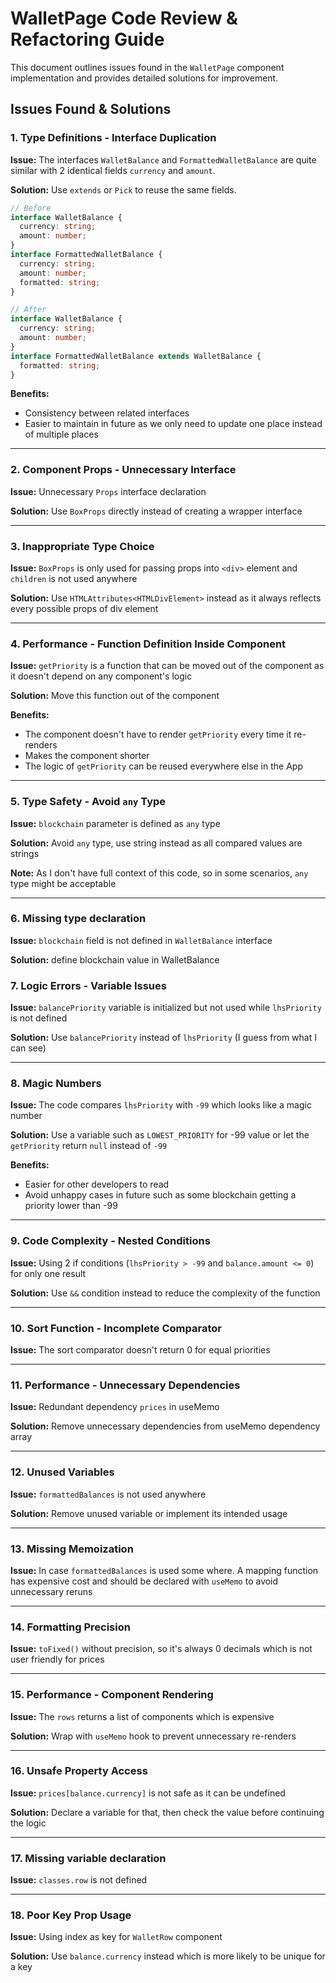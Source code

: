 # WalletPage Code Review & Refactoring Guide

This document outlines issues found in the `WalletPage` component implementation and provides detailed solutions for improvement.

## Issues Found & Solutions

### 1. **Type Definitions - Interface Duplication**

**Issue:** The interfaces `WalletBalance` and `FormattedWalletBalance` are quite similar with 2 identical fields `currency` and `amount`.

**Solution:** Use `extends` or `Pick` to reuse the same fields.

```typescript
// Before
interface WalletBalance {
  currency: string;
  amount: number;
}
interface FormattedWalletBalance {
  currency: string;
  amount: number;
  formatted: string;
}

// After
interface WalletBalance {
  currency: string;
  amount: number;
}
interface FormattedWalletBalance extends WalletBalance {
  formatted: string;
}
```

**Benefits:**

- Consistency between related interfaces
- Easier to maintain in future as we only need to update one place instead of multiple places

---

### 2. **Component Props - Unnecessary Interface**

**Issue:** Unnecessary `Props` interface declaration

**Solution:** Use `BoxProps` directly instead of creating a wrapper interface

---

### 3. **Inappropriate Type Choice**

**Issue:** `BoxProps` is only used for passing props into `<div>` element and `children` is not used anywhere

**Solution:** Use `HTMLAttributes<HTMLDivElement>` instead as it always reflects every possible props of div element

---

### 4. **Performance - Function Definition Inside Component**

**Issue:** `getPriority` is a function that can be moved out of the component as it doesn't depend on any component's logic

**Solution:** Move this function out of the component

**Benefits:**

- The component doesn't have to render `getPriority` every time it re-renders
- Makes the component shorter
- The logic of `getPriority` can be reused everywhere else in the App

---

### 5. **Type Safety - Avoid `any` Type**

**Issue:** `blockchain` parameter is defined as `any` type

**Solution:** Avoid `any` type, use string instead as all compared values are strings

**Note:** As I don't have full context of this code, so in some scenarios, `any` type might be acceptable

---

### 6. **Missing type declaration**

**Issue:** `blockchain` field is not defined in `WalletBalance` interface

**Solution:** define blockchain value in WalletBalance

### 7. **Logic Errors - Variable Issues**

**Issue:** `balancePriority` variable is initialized but not used while `lhsPriority` is not defined

**Solution:** Use `balancePriority` instead of `lhsPriority` (I guess from what I can see)

---

### 8. **Magic Numbers**

**Issue:** The code compares `lhsPriority` with `-99` which looks like a magic number

**Solution:** Use a variable such as `LOWEST_PRIORITY` for -99 value or let the `getPriority` return `null` instead of `-99`

**Benefits:**

- Easier for other developers to read
- Avoid unhappy cases in future such as some blockchain getting a priority lower than -99

---

### 9. **Code Complexity - Nested Conditions**

**Issue:** Using 2 if conditions (`lhsPriority > -99` and `balance.amount <= 0`) for only one result

**Solution:** Use `&&` condition instead to reduce the complexity of the function

---

### 10. **Sort Function - Incomplete Comparator**

**Issue:** The sort comparator doesn't return 0 for equal priorities

---

### 11. **Performance - Unnecessary Dependencies**

**Issue:** Redundant dependency `prices` in useMemo

**Solution:** Remove unnecessary dependencies from useMemo dependency array

---

### 12. **Unused Variables**

**Issue:** `formattedBalances` is not used anywhere

**Solution:** Remove unused variable or implement its intended usage

---

### 13. **Missing Memoization**

**Issue:** In case `formattedBalances` is used some where. A mapping function has expensive cost and should be declared with `useMemo` to avoid unnecessary reruns

---

### 14. **Formatting Precision**

**Issue:** `toFixed()` without precision, so it's always 0 decimals which is not user friendly for prices

---

### 15. **Performance - Component Rendering**

**Issue:** The `rows` returns a list of components which is expensive

**Solution:** Wrap with `useMemo` hook to prevent unnecessary re-renders

---

### 16. **Unsafe Property Access**

**Issue:** `prices[balance.currency]` is not safe as it can be undefined

**Solution:** Declare a variable for that, then check the value before continuing the logic

---

### 17. **Missing variable declaration**

**Issue:** `classes.row` is not defined

---

### 18. **Poor Key Prop Usage**

**Issue:** Using index as key for `WalletRow` component

**Solution:** Use `balance.currency` instead which is more likely to be unique for a key

